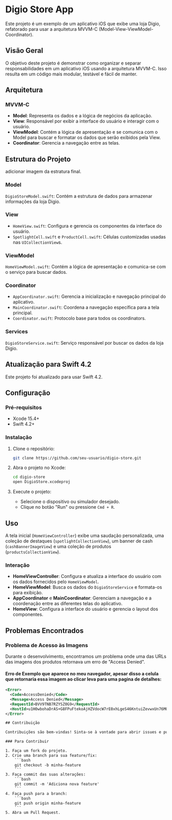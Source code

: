 # Digio Store App

Este projeto é um exemplo de um aplicativo iOS que exibe uma loja Digio, refatorado para usar a arquitetura MVVM-C (Model-View-ViewModel-Coordinator).

## Visão Geral

O objetivo deste projeto é demonstrar como organizar e separar responsabilidades em um aplicativo iOS usando a arquitetura MVVM-C. Isso resulta em um código mais modular, testável e fácil de manter.

## Arquitetura

### MVVM-C

- **Model**: Representa os dados e a lógica de negócios da aplicação.
- **View**: Responsável por exibir a interface do usuário e interagir com o usuário.
- **ViewModel**: Contém a lógica de apresentação e se comunica com o Model para buscar e formatar os dados que serão exibidos pela View.
- **Coordinator**: Gerencia a navegação entre as telas.

## Estrutura do Projeto
 
 adicionar imagem da estratura final. 
 
 
 
### Model

`DigioStoreModel.swift`: Contém a estrutura de dados para armazenar informações da loja Digio.

### View

- `HomeView.swift`: Configura e gerencia os componentes da interface do usuário.
- `SpotlightCell.swift` e `ProductCell.swift`: Células customizadas usadas nas `UICollectionView`s.

### ViewModel

`HomeViewModel.swift`: Contém a lógica de apresentação e comunica-se com o serviço para buscar dados.

### Coordinator

- `AppCoordinator.swift`: Gerencia a inicialização e navegação principal do aplicativo.
- `MainCoordinator.swift`: Coordena a navegação específica para a tela principal.
- `Coordinator.swift`: Protocolo base para todos os coordinators.

### Services

`DigioStoreService.swift`: Serviço responsável por buscar os dados da loja Digio.

## Atualização para Swift 4.2

Este projeto foi atualizado para usar Swift 4.2. 

## Configuração

### Pré-requisitos

- Xcode 15.4+
- Swift 4.2+

### Instalação

1. Clone o repositório:
    ```bash
    git clone https://github.com/seu-usuario/digio-store.git
    ```

2. Abra o projeto no Xcode:
    ```bash
    cd digio-store
    open DigioStore.xcodeproj
    ```

3. Execute o projeto:
    - Selecione o dispositivo ou simulador desejado.
    - Clique no botão "Run" ou pressione `Cmd + R`.

## Uso

A tela inicial (`HomeViewController`) exibe uma saudação personalizada, uma coleção de destaques (`spotlightCollectionView`), um banner de cash (`cashBannerImageView`) e uma coleção de produtos (`productsCollectionView`).

### Interação

- **HomeViewController**: Configura e atualiza a interface do usuário com os dados fornecidos pelo `HomeViewModel`.
- **HomeViewModel**: Busca os dados do `DigioStoreService` e formata-os para exibição.
- **AppCoordinator** e **MainCoordinator**: Gerenciam a navegação e a coordenação entre as diferentes telas do aplicativo.
- **HomeView**: Configura a interface do usuário e gerencia o layout dos componentes.

## Problemas Encontrados

### Problema de Acesso às Imagens

Durante o desenvolvimento, encontramos um problema onde uma das URLs das imagens dos produtos retornava um erro de "Access Denied". 

#### Erro de Exemplo que aparece no meu navegador, apesar disso a celula que retornaria essa imagem ao clicar leva para uma pagina de detalhes:

```xml
<Error>
  <Code>AccessDenied</Code>
  <Message>Access Denied</Message>
  <RequestId>BVV9TNB7RZYSZ0G9</RequestId>
  <HostId>u1H0wbohaDrAS+G8FPuFtekoAjHZVdocW7rE0xhLgeS46KntuiZevwxUn76M0stOHfPSCw/+XUo=</HostId>
</Error>

## Contribuição

Contribuições são bem-vindas! Sinta-se à vontade para abrir issues e pull requests.

### Para Contribuir

1. Faça um fork do projeto.
2. Crie uma branch para sua feature/fix:
    ```bash
    git checkout -b minha-feature
    ```
3. Faça commit das suas alterações:
    ```bash
    git commit -m 'Adiciona nova feature'
    ```
4. Faça push para a branch:
    ```bash
    git push origin minha-feature
    ```
5. Abra um Pull Request.

